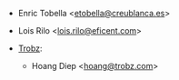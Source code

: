 - Enric Tobella \<<etobella@creublanca.es>\>

- Lois Rilo \<<lois.rilo@eficent.com>\>

- [Trobz](https://trobz.com):  
  - Hoang Diep \<<hoang@trobz.com>\>
